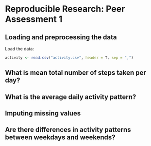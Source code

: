 # Reproducible Research: Peer Assessment 1


## Loading and preprocessing the data
Load the data:


```r
activity <- read.csv("activity.csv", header = T, sep = ",")
```


## What is mean total number of steps taken per day?



## What is the average daily activity pattern?



## Imputing missing values



## Are there differences in activity patterns between weekdays and weekends?
